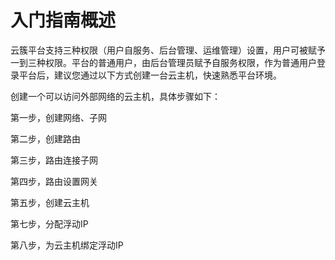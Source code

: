 # 入门指南概述

云簇平台支持三种权限（用户自服务、后台管理、运维管理）设置，用户可被赋予一到三种权限。平台的普通用户，由后台管理员赋予自服务权限，作为普通用户登录平台后，建议您通过以下方式创建一台云主机，快速熟悉平台环境。

创建一个可以访问外部网络的云主机，具体步骤如下：

第一步，创建网络、子网

第二步，创建路由

第三步，路由连接子网

第四步，路由设置网关

第五步，创建云主机

第七步，分配浮动IP

第八步，为云主机绑定浮动IP